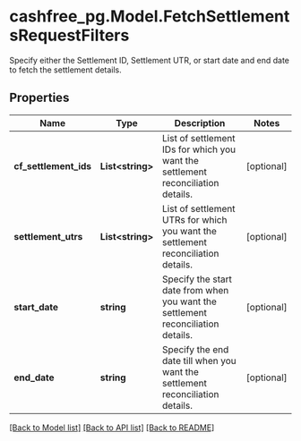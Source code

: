 # cashfree_pg.Model.FetchSettlementsRequestFilters
Specify either the Settlement ID, Settlement UTR, or start date and end date to fetch the settlement details.

## Properties

Name | Type | Description | Notes
------------ | ------------- | ------------- | -------------
**cf_settlement_ids** | **List&lt;string&gt;** | List of settlement IDs for which you want the settlement reconciliation details. | [optional] 
**settlement_utrs** | **List&lt;string&gt;** | List of settlement UTRs for which you want the settlement reconciliation details. | [optional] 
**start_date** | **string** | Specify the start date from when you want the settlement reconciliation details. | [optional] 
**end_date** | **string** | Specify the end date till when you want the settlement reconciliation details. | [optional] 

[[Back to Model list]](../README.md#documentation-for-models) [[Back to API list]](../README.md#documentation-for-api-endpoints) [[Back to README]](../README.md)

